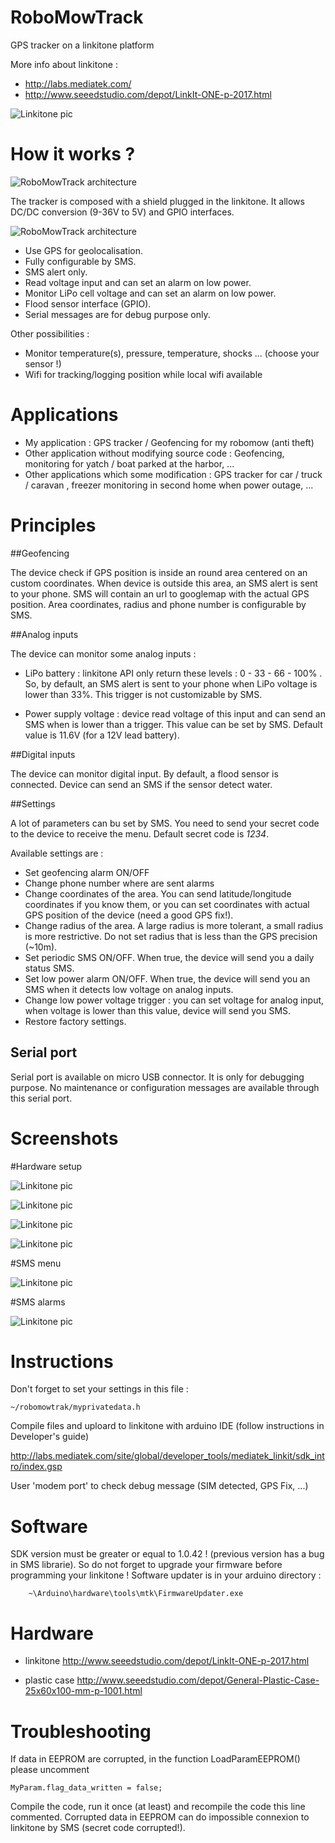 RoboMowTrack
============

GPS tracker on a linkitone platform

More info about linkitone : 

- http://labs.mediatek.com/
- http://www.seeedstudio.com/depot/LinkIt-ONE-p-2017.html

![Linkitone pic](/docs/Linkitone.jpg)

How it works ?
============

![RoboMowTrack architecture](/docs/diagram.png)


The tracker is composed with a shield plugged in the linkitone. It allows DC/DC conversion (9-36V to 5V) and GPIO interfaces.

![RoboMowTrack architecture](/docs/Hardware_robomowtrak.png)


 * Use GPS for geolocalisation.
 * Fully configurable by SMS.
 * SMS alert only.
 * Read voltage input and can set an alarm on low power.
 * Monitor LiPo cell voltage and can set an alarm on low power.
 * Flood sensor interface (GPIO).
 * Serial messages are for debug purpose only.
 
 Other possibilities :
 
 * Monitor temperature(s), pressure, temperature, shocks ... (choose your sensor !)
 * Wifi for tracking/logging position while local wifi available

Applications
============ 

 * My application : GPS tracker / Geofencing for my robomow (anti theft)
 * Other application without modifying source code : Geofencing, monitoring for yatch / boat parked at the harbor, ...
 * Other applications which some modification : GPS tracker for car / truck / caravan , freezer monitoring in second home when power outage, ...
 

Principles
============

##Geofencing

The device check if GPS position is inside an round area centered on an custom coordinates.
When device is outside this area, an SMS alert is sent to your phone.
SMS will contain an url to googlemap with the actual GPS position.
Area coordinates, radius and phone number is configurable by SMS.

##Analog inputs

The device can monitor some analog inputs :

-  LiPo battery : linkitone API only return these levels : 0 - 33 - 66 - 100% . So, by default, an SMS alert is sent to your phone when LiPo voltage is lower than 33%. This trigger is not customizable by SMS.

- Power supply voltage : device read voltage of this input and can send an SMS when is lower than a trigger. This value can be set by SMS. Default value is 11.6V (for a 12V lead battery).

##Digital inputs

The device can monitor digital input. By default, a flood sensor is connected. Device can send an SMS if the sensor detect water.

##Settings

A lot of parameters can bu set by SMS. You need to send your secret code to the device to receive the menu. Default secret code is *1234*.

Available settings are :

- Set geofencing alarm ON/OFF
- Change phone number where are sent alarms
- Change coordinates of the area. You can send latitude/longitude coordinates if you know them, or you can set coordinates with actual GPS position of the device (need a good GPS fix!).
- Change radius of the area. A large radius is more tolerant, a small radius is more restrictive. Do not set radius that is less than the GPS precision (~10m).
- Set periodic SMS ON/OFF. When true, the device will send you a daily status SMS.
- Set low power alarm ON/OFF. When true, the device will send you an SMS when it detects low voltage on analog inputs.
-  Change low power voltage trigger : you can set voltage for analog input, when voltage is lower than this value, device will send you SMS.
- Restore factory settings.

## Serial port

Serial port is available on micro USB connector. It is only for debugging purpose. No maintenance or configuration messages are available through this serial port.

Screenshots
============

#Hardware setup

![Linkitone pic](docs/pic_robomow_1.jpg)

![Linkitone pic](docs/pic_robomow_3.jpg)

![Linkitone pic](docs/pic_robomow_4.jpg)

![Linkitone pic](docs/pic_robomow_6.jpg)

#SMS menu

![Linkitone pic](/docs/SMS_menu.jpg)

#SMS alarms

![Linkitone pic](/docs/SMS_alarms.jpg)

 
Instructions
============

Don't forget to set your settings in this file :

	~/robomowtrak/myprivatedata.h
	

Compile files and uploard to linkitone with arduino IDE (follow instructions in Developer's guide)

http://labs.mediatek.com/site/global/developer_tools/mediatek_linkit/sdk_intro/index.gsp

User 'modem port' to check debug message (SIM detected, GPS Fix, ...)

Software
============
SDK version must be greater or equal to 1.0.42 ! (previous version has a bug in SMS librarie).
So do not forget to upgrade your firmware before programming your linkitone !
Software updater is in your arduino directory :

		~\Arduino\hardware\tools\mtk\FirmwareUpdater.exe

Hardware
============
- linkitone
http://www.seeedstudio.com/depot/LinkIt-ONE-p-2017.html

- plastic case
http://www.seeedstudio.com/depot/General-Plastic-Case-25x60x100-mm-p-1001.html

	

Troubleshooting
============

If data in EEPROM are corrupted, in the function LoadParamEEPROM() please uncomment 

	MyParam.flag_data_written = false;
	
Compile the code, run it once (at least) and recompile the code this line commented.
Corrupted data in EEPROM can do impossible connexion to linkitone by SMS (secret code corrupted!).

